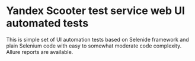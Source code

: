 # Yandex Scooter test service web UI automated tests

This is simple set of UI automation tests based on Selenide framework and plain Selenium code with easy to somewhat
moderate code complexity. Allure reports are available.